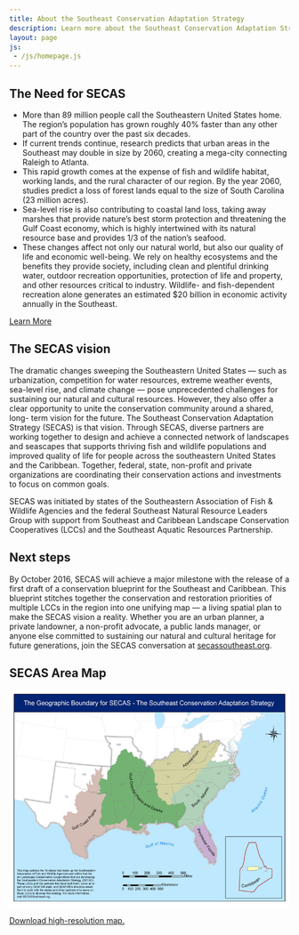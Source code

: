 ```yaml
---
title: About the Southeast Conservation Adaptation Strategy
description: Learn more about the Southeast Conservation Adaptation Strategy (SECAS).
layout: page
js:
 - /js/homepage.js
---
```


## The Need for SECAS

- More than 89 million people call the Southeastern United States home. The region’s population has grown roughly 40% faster than any other part of the country over the past six decades.
- If current trends continue, research predicts that urban areas in the Southeast may double in size by 2060, creating a mega-city connecting Raleigh to Atlanta.
- This rapid growth comes at the expense of fish and wildlife habitat, working lands, and the rural character of our region. By the year 2060, studies predict a loss of forest lands equal to the size of South Carolina (23 million acres).
- Sea-level rise is also contributing to coastal land loss, taking away marshes that provide nature’s best storm protection and threatening the Gulf Coast economy, which is highly intertwined with its natural resource base and provides 1/3 of the nation’s seafood.
- These changes affect not only our natural world, but also our quality of life and economic well-being. We rely on healthy ecosystems and the benefits they provide society, including clean and plentiful drinking water, outdoor recreation opportunities, protection of life and property, and other resources critical to industry. Wildlife- and fish-dependent recreation alone generates an estimated $20 billion in economic activity annually in the Southeast.

<div class="call-to-action"><a href="../pdf/secas-factsheet.pdf" target="_blank" title="Download the Factsheet">Learn More</a></div>

## The SECAS vision

The dramatic changes sweeping the Southeastern United States — such as urbanization, competition for water resources, extreme weather events, sea-level rise, and climate change — pose unprecedented challenges for sustaining our natural and cultural resources. However, they also offer a clear opportunity to unite the conservation community around a shared, long- term vision for the future. The Southeast Conservation Adaptation Strategy (SECAS) is that vision. Through SECAS, diverse partners are working together to design and achieve a connected network of landscapes and seascapes that supports thriving fish and wildlife populations and improved quality of life for people across the southeastern United States and the Caribbean. Together, federal, state, non-profit and private organizations are coordinating their conservation actions and investments to focus on common goals.

SECAS was initiated by states of the Southeastern Association of Fish &amp; Wildlife Agencies and the federal Southeast Natural Resource Leaders Group with support from Southeast and Caribbean Landscape Conservation Cooperatives (LCCs) and the Southeast Aquatic Resources Partnership.

## Next steps

By October 2016, SECAS will achieve a major milestone with the release of a first draft of a conservation blueprint for the Southeast and Caribbean. This blueprint stitches together the conservation and restoration priorities of multiple LCCs in the region into one unifying map — a living spatial plan to make the SECAS vision a reality. Whether you are an urban planner, a private landowner, a non-profit advocate, a public lands manager, or anyone else committed to sustaining our natural and cultural heritage for future generations, join the SECAS conversation at [secassoutheast.org](http://secassoutheast.org).

## SECAS Area Map

[![Southeast Conservation Adaptation Strategy Map](./images/area-map-v4.jpg)](./images/area-map-v4-lg.jpg)

[Download high-resolution map.](./images/area-map-v4-lg.jpg)
